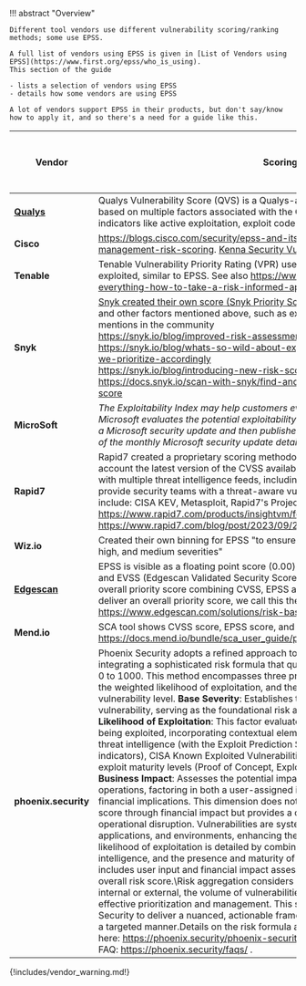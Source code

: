 !!! abstract "Overview"

    Different tool vendors use different vulnerability scoring/ranking methods; some use EPSS.

    A full list of vendors using EPSS is given in [List of Vendors using EPSS](https://www.first.org/epss/who_is_using).
    This section of the guide

    - lists a selection of vendors using EPSS
    - details how some vendors are using EPSS
  
    A lot of vendors support EPSS in their products, but don't say/know how to apply it, and so there's a need for a guide like this.



| Vendor    | Scoring                                                                                                                                                                                                                                                                                                                                                                                                                                                                                                                                                               | Uses EPSS as part of scoring |
|-----------|-----------------------------------------------------------------------------------------------------------------------------------------------------------------------------------------------------------------------------------------------------------------------------------------------------------------------------------------------------------------------------------------------------------------------------------------------------------------------------------------------------------------------------------------------------------------------|------------------------------|
| **[Qualys](./Qualys.md)**    | Qualys Vulnerability Score (QVS) is a Qualys-assigned score for a vulnerability based on multiple factors associated with the CVE such as CVSS and external threat indicators like active exploitation, exploit code maturity, and many more.                                                                                                                                                                                                                                                                                                                         |              ✅             |
| **Cisco**     | https://blogs.cisco.com/security/epss-and-its-role-in-cisco-vulnerability-management-risk-scoring. [Kenna Security Vulnerability Risk Score](https://help.kennasecurity.com/hc/en-us/articles/360026160592-Vulnerability-Scoring-in-Cisco-Vulnerability-Management)                                                                                                                                                                                                                                                                                                                                                                              |               ✅              |
| **Tenable**   | Tenable Vulnerability Priority Rating (VPR) uses the severity and the facility to be exploited, similar to EPSS. See also https://www.tenable.com/blog/you-cant-fix-everything-how-to-take-a-risk-informed-approach-to-vulnerability-remediation                                                                                                                                                                                                                                                                                                                      |                             |
| **Snyk**      | [Snyk created their own score (Snyk Priority Score) for prioritization](https://docs.snyk.io/fixing-and-prioritizing-issues/starting-to-fix-vulnerabilities/snyk-priority-score) by using CVSS and other factors mentioned above, such as exploit maturity, remediation process, or mentions in the community <br> https://snyk.io/blog/improved-risk-assessment-with-epss-scores-in-snyk/ <br> https://snyk.io/blog/whats-so-wild-about-exploits-in-the-wild-and-how-can-we-prioritize-accordingly <br>https://snyk.io/blog/introducing-new-risk-score/ <br>https://docs.snyk.io/scan-with-snyk/find-and-manage-priority-issues/priority-score                                                                                                                                                                                                                                                                                            |                             |
| **MicroSoft** | *The Exploitability Index may help customers evaluate risk for a vulnerability. Microsoft evaluates the potential exploitability of each vulnerability associated with a Microsoft security update and then publishes the exploitability information as part of the monthly Microsoft security update details*                                                                                                                                                                                                                                                          |                             |
| **Rapid7**    | Rapid7 created a proprietary scoring methodology called Active Risk. It "takes into account the latest version of the CVSS available for a vulnerability and enriches it with multiple threat intelligence feeds, including proprietary Rapid7 research, to provide security teams with a threat-aware vulnerability risk score." Data sources include: CISA KEV, Metasploit, Rapid7's Project Heisenberg and AttackerKB. https://www.rapid7.com/products/insightvm/features/active-risk-score/  https://www.rapid7.com/blog/post/2023/09/25/introducing-active-risk/ |                            |
| **Wiz.io**    | Created their own binning for EPSS "to ensure even distribution between critical, high, and medium severities"  |  ✅ |
| **[Edgescan](./Edgescan.md)**  | EPSS is visible as a floating point score (0.00) alongside CVSS, CISAKEV (boolean) and EVSS (Edgescan Validated Security Score).  Edgescan has also implemented an overall priority score combining CVSS, EPSS and CISA KEV with some weightings to deliver an overall priority score, we call this the Edgescan eXposure Factor (EXF). https://www.edgescan.com/solutions/risk-based-vulnerability-management-rbvm/                                                                                                                     |               ✅              |
| **Mend.io**  | SCA tool shows CVSS score, EPSS score, and public exploits per https://docs.mend.io/bundle/sca_user_guide/page/public_exploits_in_mend_sca.html                                                                                                                                                                                                                                                                                                                                                                                                                       |                             |
| **phoenix.security**  | Phoenix Security adopts a refined approach to contextual vulnerability management, integrating a sophisticated risk formula that quantifies vulnerabilities on a scale from 0 to 1000. This method encompasses three principal components: base severity, the weighted likelihood of exploitation, and the weighted business impact at the vulnerability level.             **Base Severity**: Establishes the inherent risk posed by a vulnerability, serving as the foundational risk assessment metric.          **Weighted Likelihood of Exploitation**: This factor evaluates the probability of a vulnerability being exploited, incorporating contextual elements such as externability, cyber threat intelligence (with the Exploit Prediction Scoring System EPSS among the key indicators), CISA Known Exploited Vulnerabilities (KEV), exploit availability, and exploit maturity levels (Proof of Concept, Exploitable, Weaponizable).             **Weighted Business Impact**: Assesses the potential impact of a vulnerability on business operations, factoring in both a user-assigned impact score (1-10 scale) and financial implications.                 This dimension does not directly influence the overall risk score through financial impact but provides a comprehensive view of the potential operational disruption. Vulnerabilities are systematically categorized across assets, applications, and environments, enhancing the precision of risk assessment. The likelihood of exploitation is detailed by combining external vulnerability data, threat intelligence, and the presence and maturity of exploits. Business impact evaluation includes user input and financial impact assessments, albeit without affecting the overall risk score.\Risk aggregation considers asset criticality, whether an asset is internal or external, the volume of vulnerabilities, and groups them in ranges for effective prioritization and management. This structured approach enables Phoenix Security to deliver a nuanced, actionable framework for addressing vulnerabilities in a targeted manner.Details on the risk formula are available here: <https://phoenix.security/phoenix-security-act-on-risk-calculation/> For FAQ: <https://phoenix.security/faqs/> .                                                                                                                     |               ✅              |

{!includes/vendor_warning.md!}

